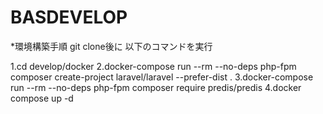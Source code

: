 # BASDEVELOP

*環境構築手順
git clone後に
以下のコマンドを実行

1.cd develop/docker
2.docker-compose run --rm --no-deps php-fpm composer create-project laravel/laravel --prefer-dist .
3.docker-compose run --rm --no-deps php-fpm composer require predis/predis
4.docker compose up -d

